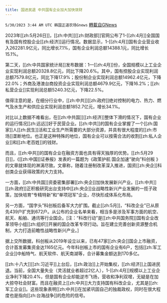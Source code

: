 ```yaml
---
title: 国进民退 中共国有企业加大加快敛财
---
```

`5/30/2023 3:44 AM UTC 韩国正道农场Gnews` [轉載自GNews](https://gnews.org/articles/1341325)

2023年[[zh:5月26日]]，[[zh:中共]][[zh:财政部]]官网公布了1-[[zh:4月]]全国国有及国有控股企业[[zh:经济]]运行情况。数据显示，1-[[zh:4月]]国有企业营业收入262281.9亿元，同比增长7.1%，国有企业利润总额14388.1元，同比增长15.1%。

第二天，[[zh:中共国家统计局]]发布数据：1—[[zh:4月]]份，全国规模以上工业企业实现利润总额20328.8亿元，同比下降20.6%。其中，国有控股企业实现利润总额7579.8亿元，同比下降17.9%；股份制企业实现利润总额14962.4亿元，下降22.0%；外商及港澳台商投资企业实现利润总额4679.9亿元，下降16.2%；[[zh:私营企业]]实现利润总额5240.3亿元，下降22.5%。

值得注意的是，在细分行业中，[[zh:中共]][[zh:政府]]绝对控制的电力、热力、燃气及水生产和供应业实现利润总额1852.7亿元，增长34.1%。

对比以上数据不难看出，在[[zh:中共国]][[zh:经济]]整体下滑的情况下，国有企业的运行情况[[zh:远远]]好于民营企业。[[zh:中共]]的国有企业掌握了一个[[zh:国家]]人[[zh:民生]]活和工业生产所需要的大部分资源，并具有很大程度的[[zh:市场]]垄断地位。也正是这种特殊的地位，国有企业可以按需合法的收割[[zh:私人企业]]和[[zh:老百姓]]的钱财。

而且，[[zh:中共]]的国有企业在融资方面也具有得天独厚的优势。[[zh:5月29日]]，《[[zh:中国]]证券报》发表的一篇题为《政策护航 国企加速“驶向”科创板 》的文章就体现的淋漓尽致。文章称，随着注册制改革深入推进，国资[[zh:央企]]科创类企业获得政策的大力支持。

一方面，[[zh:中共国]]资委密集部署[[zh:央企]]加快发展新兴产业。[[zh:中共]][[zh:政府]]正积极研究出台支持中[[zh:央企]]业战略性新兴产业发展的一揽子政策，加快培育“专精特新”和“单项冠军”企业，尽快形成体系化布局。

另一方面，“国字头”科创板后备军大力扩围。截止[[zh:5月]]，“科改企业”已从原先439户扩充到672户。从公布的企业名单来看，相当多是涉及军事方面的航空、航天、船舶、通讯等行业国企。\[注：“科改行动”是[[zh:中共国务院]]国有企业改革领导小组[[zh:组织]]开展的国企改革专项行动。旨在建立完善创新资源整合机制，大力打造前瞻性战略性新兴产业。\]

据上交所数据，科创板从2019年设立以来，已有47家[[zh:央企]]国企上市融资，合计首发募集资金达1165亿元。今年科创板上市的国有企业有6户，包括[[zh:军工企业]]中船特气、航天软件、航天南湖等，合计募集金额达到170多亿。

[[zh:十八大]][[zh:习近平]]上台后，[[zh:政治]]上开始集权，[[zh:经济]]上国进民退。当前，全国大量失业（灵活就业者超过2亿人），1-[[zh:4月]]规模以上工业企业净利下降20.4%，但是国有企业却能逆市飞扬，营收和净利双增，无疑是在加大掠夺社会财富。而且在融资上[[zh:中共]]大力支持国有科改企业，尤其是[[zh:军工企业]]。这些现象表明[[zh:中共]]在加紧巩固自己的独裁政权，同时在很大程度也是指向[[zh:台海战争]]的危险的信号。
